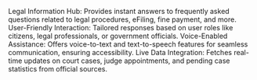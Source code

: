 Legal Information Hub: Provides instant answers to frequently asked questions related to legal procedures, eFiling, fine payment, and more.
User-Friendly Interaction: Tailored responses based on user roles like citizens, legal professionals, or government officials.
Voice-Enabled Assistance: Offers voice-to-text and text-to-speech features for seamless communication, ensuring accessibility.
Live Data Integration: Fetches real-time updates on court cases, judge appointments, and pending case statistics from official sources.
